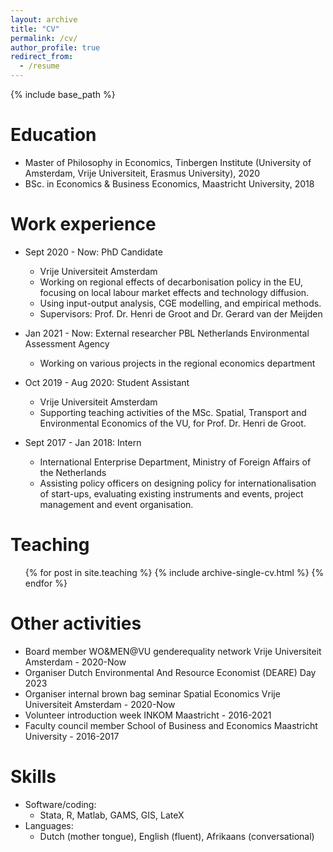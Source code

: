 ```yaml
---
layout: archive
title: "CV"
permalink: /cv/
author_profile: true
redirect_from:
  - /resume
---
```


{% include base_path %}



Education
======
* Master of Philosophy in Economics, Tinbergen Institute (University of Amsterdam, Vrije Universiteit, Erasmus University), 2020 
* BSc. in Economics & Business Economics, Maastricht University, 2018

Work experience
======
* Sept 2020 - Now: PhD Candidate 
  * Vrije Universiteit Amsterdam
  * Working on regional effects of decarbonisation policy in the EU, focusing on local labour market effects and technology diffusion. 
  * Using input-output analysis, CGE modelling, and empirical methods. 
  * Supervisors: Prof. Dr. Henri de Groot and Dr. Gerard van der Meijden

* Jan 2021 - Now: External researcher PBL Netherlands Environmental Assessment Agency 
  * Working on various projects in the regional economics department 

* Oct 2019 - Aug 2020: Student Assistant
  * Vrije Universiteit Amsterdam
  * Supporting teaching activities of the MSc. Spatial, Transport and Environmental Economics of the VU, for Prof. Dr. Henri de Groot. 

* Sept 2017 - Jan 2018: Intern 
  * International Enterprise Department, Ministry of Foreign Affairs of the Netherlands
  * Assisting policy officers on designing policy for internationalisation of start-ups, evaluating existing instruments and events, project management and event organisation.   
  
Teaching
======
  <ul>{% for post in site.teaching %}
    {% include archive-single-cv.html %}
  {% endfor %}</ul>
  
Other activities 
=========

* Board member WO&MEN@VU genderequality network Vrije Universiteit Amsterdam - 2020-Now
* Organiser Dutch Environmental And Resource Economist (DEARE) Day 2023
* Organiser internal brown bag seminar Spatial Economics Vrije Universiteit Amsterdam - 2020-Now
* Volunteer introduction week INKOM Maastricht - 2016-2021
* Faculty council member School of Business and Economics Maastricht University - 2016-2017

Skills 
========

* Software/coding: 
    * Stata, R, Matlab, GAMS, GIS, LateX
* Languages: 
    * Dutch (mother tongue), English (fluent), Afrikaans (conversational)

